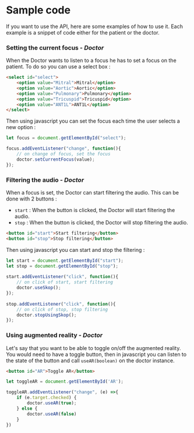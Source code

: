 # Sample code

If you want to use the API, here are some examples of how to use it. Each example is a snippet of code either for the patient or the doctor.


### Setting the current focus - *Doctor*

When the Doctor wants to listen to a focus he has to set a focus on the patient. To do so you can use a select box : 

```html
<select id="select">
    <option value="Mitral">Mitral</option>
    <option value="Aortic">Aortic</option>
    <option value="Pulmonary">Pulmonary</option>
    <option value="Tricuspid">Tricuspid</option>
    <option value="ANT1L">ANT1L</option>
</select>
```

Then using javascript you can set the focus each time the user selects a new option :

```javascript
let focus = document.getElementById("select");

focus.addEventListener("change", function(){
    // on change of focus, set the focus
    doctor.setCurrentFocus(value);
});
```

### Filtering the audio - *Doctor*

When a focus is set, the Doctor can start filtering the audio. This can be done with 2 buttons : 

- `start` : When the button is clicked, the Doctor will start filtering the audio.
- `stop` : When the button is clicked, the Doctor will stop filtering the audio.

```html
<button id="start">Start filtering</button>
<button id="stop">Stop filtering</button>
```

Then using javascript you can start and stop the filtering :

```javascript
let start = document.getElementById("start");
let stop = document.getElementById("stop");
    
start.addEventListener("click", function(){
    // on click of start, start filtering
    doctor.useSkop();
});
    
stop.addEventListener("click", function(){
    // on click of stop, stop filtering
    doctor.stopUsingSkop();
});
```



### Using augmented reality - *Doctor*

Let's say that you want to be able to toggle on/off the augmented reality. You would need to have a toggle button, then in javascript you can listen to the state of the button and call `useAR(boolean)` on the doctor instance.

```html
<button id="AR">Toggle AR</button>
```

```js
let toggleAR = document.getElementById('AR');

toggleAR.addEventListener("change", (e) =>{
    if (e.target.checked) {
        doctor.useAR(true);
    } else {
        doctor.useAR(false)
    }
})
```





